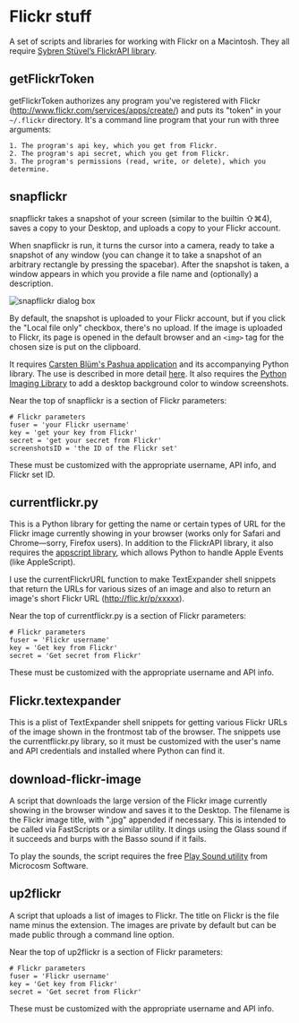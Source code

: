 # Flickr stuff #

  A set of scripts and libraries for working with Flickr on a Macintosh. They all require [Sybren Stüvel’s FlickrAPI library][2].

## getFlickrToken ##



getFlickrToken authorizes any program you've registered with Flickr (http://www.flickr.com/services/apps/create/) and puts its "token" in your `~/.flickr` directory. It's a command line program that your run with three arguments:

    1. The program's api key, which you get from Flickr.
    2. The program's api secret, which you get from Flickr.
    3. The program's permissions (read, write, or delete), which you determine.


## snapflickr ##

snapflickr takes a snapshot of your screen (similar to the builtin ⇧⌘4), saves a copy to your Desktop, and uploads a copy to your Flickr account.

When snapflickr is run, it turns the cursor into a camera, ready to take a snapshot of any window (you can change it to take a snapshot of an arbitrary rectangle by pressing the spacebar). After the snapshot is taken, a window appears in which you provide a file name and (optionally) a description.

![snapflickr dialog box](http://farm8.staticflickr.com/7065/6773443376_b9d6f3dd48_o.jpg)

By default, the snapshot is uploaded to your Flickr account, but if you click the "Local file only" checkbox, there's no upload. If the image is uploaded to Flickr, its page is opened in the default browser and an `<img>` tag for the chosen size is put on the clipboard.

It requires [Carsten Blüm's Pashua application][1] and its accompanying Python library. The use is described in more detail [here][3]. It also requires the [Python Imaging Library][6] to add a desktop background color to window screenshots.

Near the top of snapflickr is a section of Flickr parameters:

    # Flickr parameters
    fuser = 'your Flickr username'
    key = 'get your key from Flickr'
    secret = 'get your secret from Flickr'
    screenshotsID = 'the ID of the Flickr set'

These must be customized with the appropriate username, API info, and Flickr set ID.

## currentflickr.py ##

This is a Python library for getting the name or certain types of URL for the Flickr image currently showing in your browser (works only for Safari and Chrome—sorry, Firefox users). In addition to the FlickrAPI library, it also requires the [appscript library][4], which allows Python to handle Apple Events (like AppleScript).

I use the currentFlickrURL function to make TextExpander shell snippets that return the URLs for various sizes of an image and also to return an image's short Flickr URL (http://flic.kr/p/xxxxx).

Near the top of currentflickr.py is a section of Flickr parameters:

    # Flickr parameters
    fuser = 'Flickr username'
    key = 'Get key from Flickr'
    secret = 'Get secret from Flickr'

These must be customized with the appropriate username and API info.

## Flickr.textexpander ##

This is a plist of TextExpander shell snippets for getting various Flickr URLs of the image shown in the frontmost tab of the browser. The snippets use the currentflickr.py library, so it must be customized with the user's name and API credentials and installed where Python can find it. 

## download-flickr-image ##

A script that downloads the large version of the Flickr image currently showing in the browser window and saves it to the Desktop. The filename is the Flickr image title, with ".jpg" appended if necessary. This is intended to be called via FastScripts or a similar utility. It dings using the Glass sound if it succeeds and burps with the Basso sound if it fails.

To play the sounds, the script requires the free [Play Sound utility][5] from Microcosm Software.

## up2flickr ##

A script that uploads a list of images to Flickr. The title on Flickr is the file name minus the extension. The images are private by default but can be made public through a command line option.

Near the top of up2flickr is a section of Flickr parameters:

    # Flickr parameters
    fuser = 'Flickr username'
    key = 'Get key from Flickr'
    secret = 'Get secret from Flickr'

These must be customized with the appropriate username and API info.



[1]: http://www.bluem.net/en/mac/pashua/
[2]: http://stuvel.eu/flickrapi
[3]: http://www.leancrew.com/all-this/2012/02/snapflickr-update/
[4]: http://appscript.sourceforge.net/
[5]: http://microcosmsoftware.com/playsound/
[6]: http://www.pythonware.com/products/pil/
